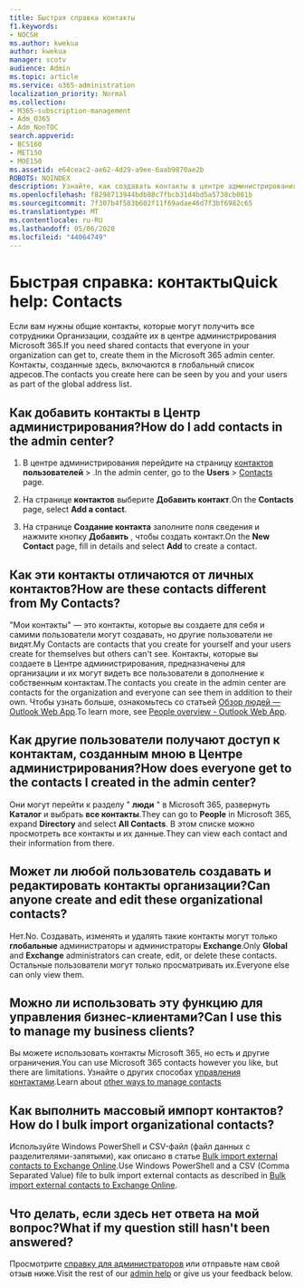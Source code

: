 ```yaml
---
title: Быстрая справка контакты
f1.keywords:
- NOCSH
ms.author: kwekua
author: kwekua
manager: scotv
audience: Admin
ms.topic: article
ms.service: o365-administration
localization_priority: Normal
ms.collection:
- M365-subscription-management
- Adm_O365
- Adm_NonTOC
search.appverid:
- BCS160
- MET150
- MOE150
ms.assetid: e64ceac2-ae62-4d29-a9ee-6aab9870ae2b
ROBOTS: NOINDEX
description: Узнайте, как создавать контакты в центре администрирования и управлять глобальным списком адресов.
ms.openlocfilehash: f8298713944bdb88c7fbcb31d4bd5a5738cb081b
ms.sourcegitcommit: 7f307b4f583b602f11f69adae46d7f3bf6982c65
ms.translationtype: MT
ms.contentlocale: ru-RU
ms.lasthandoff: 05/06/2020
ms.locfileid: "44064749"
---
```

# <a name="quick-help-contacts"></a><span data-ttu-id="dbef7-103">Быстрая справка: контакты</span><span class="sxs-lookup"><span data-stu-id="dbef7-103">Quick help: Contacts</span></span>

<span data-ttu-id="dbef7-104">Если вам нужны общие контакты, которые могут получить все сотрудники Организации, создайте их в центре администрирования Microsoft 365.</span><span class="sxs-lookup"><span data-stu-id="dbef7-104">If you need shared contacts that everyone in your organization can get to, create them in the Microsoft 365 admin center.</span></span> <span data-ttu-id="dbef7-105">Контакты, созданные здесь, включаются в глобальный список адресов.</span><span class="sxs-lookup"><span data-stu-id="dbef7-105">The contacts you create here can be seen by you and your users as part of the global address list.</span></span>
  
## <a name="how-do-i-add-contacts-in-the-admin-center"></a><span data-ttu-id="dbef7-106">Как добавить контакты в Центр администрирования?</span><span class="sxs-lookup"><span data-stu-id="dbef7-106">How do I add contacts in the admin center?</span></span>

1. <span data-ttu-id="dbef7-107">В центре администрирования перейдите на страницу <a href="https://go.microsoft.com/fwlink/p/?linkid=2053302" target="_blank">контактов</a> **пользователей** \> .</span><span class="sxs-lookup"><span data-stu-id="dbef7-107">In the admin center, go to the **Users** \> <a href="https://go.microsoft.com/fwlink/p/?linkid=2053302" target="_blank">Contacts</a> page.</span></span>

2. <span data-ttu-id="dbef7-108">На странице **контактов** выберите **Добавить контакт**.</span><span class="sxs-lookup"><span data-stu-id="dbef7-108">On the **Contacts** page, select **Add a contact**.</span></span>
  
3. <span data-ttu-id="dbef7-109">На странице **Создание контакта** заполните поля сведения и нажмите кнопку **Добавить** , чтобы создать контакт.</span><span class="sxs-lookup"><span data-stu-id="dbef7-109">On the **New Contact** page, fill in details and select **Add** to create a contact.</span></span>
  
## <a name="how-are-these-contacts-different-from-my-contacts"></a><span data-ttu-id="dbef7-110">Как эти контакты отличаются от личных контактов?</span><span class="sxs-lookup"><span data-stu-id="dbef7-110">How are these contacts different from My Contacts?</span></span>

<span data-ttu-id="dbef7-111">"Мои контакты" — это контакты, которые вы создаете для себя и самими пользователи могут создавать, но другие пользователи не видят.</span><span class="sxs-lookup"><span data-stu-id="dbef7-111">My Contacts are contacts that you create for yourself and your users create for themselves but others can't see.</span></span> <span data-ttu-id="dbef7-112">Контакты, которые вы создаете в Центре администрирования, предназначены для организации и их могут видеть все пользователи в дополнение к собственным контактам.</span><span class="sxs-lookup"><span data-stu-id="dbef7-112">The contacts you create in the admin center are contacts for the organization and everyone can see them in addition to their own.</span></span> <span data-ttu-id="dbef7-113">Чтобы узнать больше, ознакомьтесь со статьей [Обзор людей — Outlook Web App](https://support.microsoft.com/en-us/office/people-overview-outlook-web-app-5fe173cf-e620-4f62-9bf6-da5041f651bf).</span><span class="sxs-lookup"><span data-stu-id="dbef7-113">To learn more, see [People overview - Outlook Web App](https://support.microsoft.com/en-us/office/people-overview-outlook-web-app-5fe173cf-e620-4f62-9bf6-da5041f651bf).</span></span>
  
## <a name="how-does-everyone-get-to-the-contacts-i-created-in-the-admin-center"></a><span data-ttu-id="dbef7-114">Как другие пользователи получают доступ к контактам, созданным мною в Центре администрирования?</span><span class="sxs-lookup"><span data-stu-id="dbef7-114">How does everyone get to the contacts I created in the admin center?</span></span>

 <span data-ttu-id="dbef7-115">Они могут перейти к разделу " **люди** " в Microsoft 365, развернуть **Каталог** и выбрать **все контакты**.</span><span class="sxs-lookup"><span data-stu-id="dbef7-115">They can go to **People** in Microsoft 365, expand **Directory** and select **All Contacts**.</span></span> <span data-ttu-id="dbef7-116">В этом списке можно просмотреть все контакты и их данные.</span><span class="sxs-lookup"><span data-stu-id="dbef7-116">They can view each contact and their information from there.</span></span>
  
## <a name="can-anyone-create-and-edit-these-organizational-contacts"></a><span data-ttu-id="dbef7-117">Может ли любой пользователь создавать и редактировать контакты организации?</span><span class="sxs-lookup"><span data-stu-id="dbef7-117">Can anyone create and edit these organizational contacts?</span></span>

<span data-ttu-id="dbef7-118">Нет.</span><span class="sxs-lookup"><span data-stu-id="dbef7-118">No.</span></span> <span data-ttu-id="dbef7-119">Создавать, изменять и удалять такие контакты могут только **глобальные** администраторы и администраторы **Exchange**.</span><span class="sxs-lookup"><span data-stu-id="dbef7-119">Only **Global** and **Exchange** administrators can create, edit, or delete these contacts.</span></span> <span data-ttu-id="dbef7-120">Остальные пользователи могут только просматривать их.</span><span class="sxs-lookup"><span data-stu-id="dbef7-120">Everyone else can only view them.</span></span>
  
## <a name="can-i-use-this-to-manage-my-business-clients"></a><span data-ttu-id="dbef7-121">Можно ли использовать эту функцию для управления бизнес-клиентами?</span><span class="sxs-lookup"><span data-stu-id="dbef7-121">Can I use this to manage my business clients?</span></span>

<span data-ttu-id="dbef7-122">Вы можете использовать контакты Microsoft 365, но есть и другие ограничения.</span><span class="sxs-lookup"><span data-stu-id="dbef7-122">You can use Microsoft 365 contacts however you like, but there are limitations.</span></span> <span data-ttu-id="dbef7-123">Узнайте о других способах [управления контактами](ways-to-manage-contacts.md).</span><span class="sxs-lookup"><span data-stu-id="dbef7-123">Learn about [other ways to manage contacts](ways-to-manage-contacts.md)</span></span>
  
## <a name="how-do-i-bulk-import-organizational-contacts"></a><span data-ttu-id="dbef7-124">Как выполнить массовый импорт контактов?</span><span class="sxs-lookup"><span data-stu-id="dbef7-124">How do I bulk import organizational contacts?</span></span>

<span data-ttu-id="dbef7-125">Используйте Windows PowerShell и CSV-файл (файл данных с разделителями-запятыми), как описано в статье [Bulk import external contacts to Exchange Online](../../compliance/bulk-import-external-contacts.md).</span><span class="sxs-lookup"><span data-stu-id="dbef7-125">Use Windows PowerShell and a CSV (Comma Separated Value) file to bulk import external contacts as described in [Bulk import external contacts to Exchange Online](../../compliance/bulk-import-external-contacts.md).</span></span>
  
## <a name="what-if-my-question-still-hasnt-been-answered"></a><span data-ttu-id="dbef7-126">Что делать, если здесь нет ответа на мой вопрос?</span><span class="sxs-lookup"><span data-stu-id="dbef7-126">What if my question still hasn't been answered?</span></span>

<span data-ttu-id="dbef7-127">Просмотрите [справку для администраторов](../admin-home.md) или отправьте нам свой отзыв ниже.</span><span class="sxs-lookup"><span data-stu-id="dbef7-127">Visit the rest of our [admin help](../admin-home.md) or give us your feedback below.</span></span>
